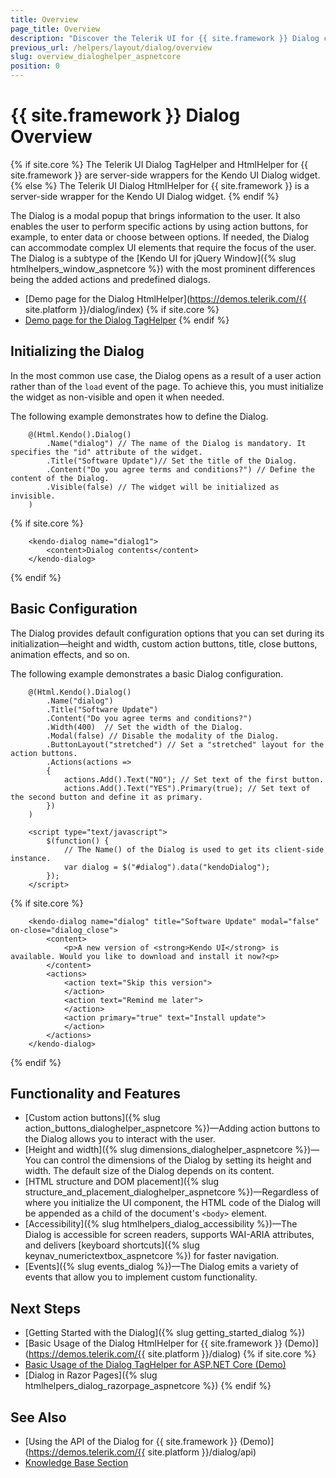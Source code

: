 ```yaml
---
title: Overview
page_title: Overview
description: "Discover the Telerik UI for {{ site.framework }} Dialog component and its features like custom action buttons and built-in customization options."
previous_url: /helpers/layout/dialog/overview
slug: overview_dialoghelper_aspnetcore
position: 0
---
```


# {{ site.framework }} Dialog Overview

{% if site.core %}
The Telerik UI Dialog TagHelper and HtmlHelper for {{ site.framework }} are server-side wrappers for the Kendo UI Dialog widget.
{% else %}
The Telerik UI Dialog HtmlHelper for {{ site.framework }} is a server-side wrapper for the Kendo UI Dialog widget.
{% endif %}

The Dialog is a modal popup that brings information to the user. It also enables the user to perform specific actions by using action buttons, for example, to enter data or choose between options. If needed, the Dialog can accommodate complex UI elements that require the focus of the user. The Dialog is a subtype of the [Kendo UI for jQuery Window]({% slug htmlhelpers_window_aspnetcore %}) with the most prominent differences being the added actions and predefined dialogs.

* [Demo page for the Dialog HtmlHelper](https://demos.telerik.com/{{ site.platform }}/dialog/index)
{% if site.core %}
* [Demo page for the Dialog TagHelper](https://demos.telerik.com/aspnet-core/dialog/tag-helper)
{% endif %}

## Initializing the Dialog

In the most common use case, the Dialog opens as a result of a user action rather than of the `load` event of the page. To achieve this, you must initialize the widget as non-visible and open it when needed.

The following example demonstrates how to define the Dialog.

```HtmlHelper
    @(Html.Kendo().Dialog()
        .Name("dialog") // The name of the Dialog is mandatory. It specifies the "id" attribute of the widget.
        .Title("Software Update")// Set the title of the Dialog.
        .Content("Do you agree terms and conditions?") // Define the content of the Dialog.
        .Visible(false) // The widget will be initialized as invisible.
    )
```
{% if site.core %}
```TagHelper
    <kendo-dialog name="dialog1">
        <content>Dialog contents</content>
    </kendo-dialog>
```
{% endif %}


## Basic Configuration

The Dialog provides default configuration options that you can set during its initialization&mdash;height and width, custom action buttons, title, close buttons, animation effects, and so on.

The following example demonstrates a basic Dialog configuration.

```HtmlHelper
    @(Html.Kendo().Dialog()
        .Name("dialog")
        .Title("Software Update")
        .Content("Do you agree terms and conditions?")
        .Width(400)  // Set the width of the Dialog.
        .Modal(false) // Disable the modality of the Dialog.
        .ButtonLayout("stretched") // Set a "stretched" layout for the action buttons.
        .Actions(actions =>
        {
            actions.Add().Text("NO"); // Set text of the first button.
            actions.Add().Text("YES").Primary(true); // Set text of the second button and define it as primary.
        })
    )

    <script type="text/javascript">
        $(function() {
            // The Name() of the Dialog is used to get its client-side instance.
            var dialog = $("#dialog").data("kendoDialog");
        });
    </script>
```
{% if site.core %}
```TagHelper
    <kendo-dialog name="dialog" title="Software Update" modal="false" on-close="dialog_close">
        <content>
            <p>A new version of <strong>Kendo UI</strong> is available. Would you like to download and install it now?<p>
        </content>
        <actions>
            <action text="Skip this version">
            </action>
            <action text="Remind me later">
            </action>
            <action primary="true" text="Install update">
            </action>
        </actions>
    </kendo-dialog>
```
{% endif %}

## Functionality and Features

* [Custom action buttons]({% slug action_buttons_dialoghelper_aspnetcore %})—Adding action buttons to the Dialog allows you to interact with the user. 
* [Height and width]({% slug dimensions_dialoghelper_aspnetcore %})—You can control the dimensions of the Dialog by setting its height and width. The default size of the Dialog depends on its content.
* [HTML structure and DOM placement]({% slug structure_and_placement_dialoghelper_aspnetcore %})—Regardless of where you initialize the UI component, the HTML code of the Dialog will be appended as a child of the document's `<body>` element.
* [Accessibility]({% slug htmlhelpers_dialog_accessibility %})—The Dialog is accessible for screen readers, supports WAI-ARIA attributes, and delivers [keyboard shortcuts]({% slug keynav_numerictextbox_aspnetcore %}) for faster navigation.
* [Events]({% slug events_dialog %})—The Dialog emits a variety of events that allow you to implement custom functionality.

## Next Steps

* [Getting Started with the Dialog]({% slug getting_started_dialog %})
* [Basic Usage of the Dialog HtmlHelper for {{ site.framework }} (Demo)](https://demos.telerik.com/{{ site.platform }}/dialog)
{% if site.core %}
* [Basic Usage of the Dialog TagHelper for ASP.NET Core (Demo)](https://demos.telerik.com/aspnet-core/dialog/tag-helper)
* [Dialog in Razor Pages]({% slug htmlhelpers_dialog_razorpage_aspnetcore %})
{% endif %}

## See Also

* [Using the API of the Dialog for {{ site.framework }} (Demo)](https://demos.telerik.com/{{ site.platform }}/dialog/api)
* [Knowledge Base Section](/knowledge-base)
